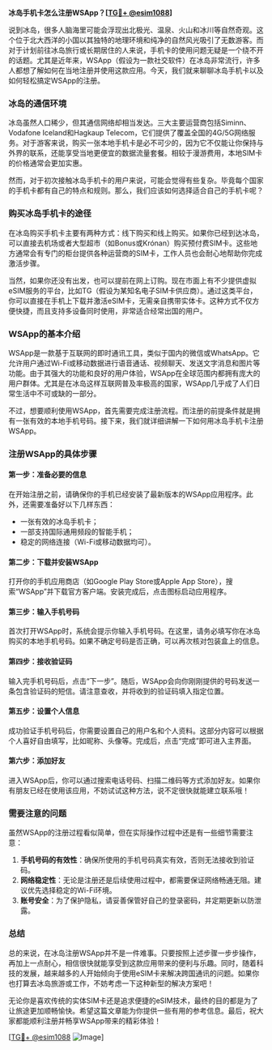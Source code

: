 **冰岛手机卡怎么注册WSApp？[[TG💪+ @esim1088](https://t.me/s/esim1088)]**

说到冰岛，很多人脑海里可能会浮现出北极光、温泉、火山和冰川等自然奇观。这个位于北大西洋的小国以其独特的地理环境和纯净的自然风光吸引了无数游客。而对于计划前往冰岛旅行或长期居住的人来说，手机卡的使用问题无疑是一个绕不开的话题。尤其是近年来，WSApp（假设为一款社交软件）在冰岛非常流行，许多人都想了解如何在当地注册并使用这款应用。今天，我们就来聊聊冰岛手机卡以及如何轻松搞定WSApp的注册。

### 冰岛的通信环境

冰岛虽然人口稀少，但其通信网络却相当发达。三大主要运营商包括Siminn、Vodafone Iceland和Hagkaup Telecom，它们提供了覆盖全国的4G/5G网络服务。对于游客来说，购买一张本地手机卡是必不可少的，因为它不仅能让你保持与外界的联系，还能享受当地更便宜的数据流量套餐。相较于漫游费用，本地SIM卡的价格通常会更加实惠。

然而，对于初次接触冰岛手机卡的用户来说，可能会觉得有些复杂。毕竟每个国家的手机卡都有自己的特点和规则。那么，我们应该如何选择适合自己的手机卡呢？

### 购买冰岛手机卡的途径

在冰岛购买手机卡主要有两种方式：线下购买和线上购买。如果你已经到达冰岛，可以直接去机场或者大型超市（如Bonus或Krónan）购买预付费SIM卡。这些地方通常会有专门的柜台提供各种运营商的SIM卡，工作人员也会耐心地帮助你完成激活步骤。

当然，如果你还没有出发，也可以提前在网上订购。现在市面上有不少提供虚拟eSIM服务的平台，比如TG（假设为某知名电子SIM卡供应商）。通过这类平台，你可以直接在手机上下载并激活eSIM卡，无需亲自携带实体卡。这种方式不仅方便快捷，而且支持多设备同时使用，非常适合经常出国的用户。

### WSApp的基本介绍

WSApp是一款基于互联网的即时通讯工具，类似于国内的微信或WhatsApp。它允许用户通过Wi-Fi或移动数据进行语音通话、视频聊天、发送文字消息和图片等功能。由于其强大的功能和良好的用户体验，WSApp在全球范围内都拥有庞大的用户群体。尤其是在冰岛这样互联网普及率极高的国家，WSApp几乎成了人们日常生活中不可或缺的一部分。

不过，想要顺利使用WSApp，首先需要完成注册流程。而注册的前提条件就是拥有一张有效的本地手机号码。接下来，我们就详细讲解一下如何用冰岛手机卡注册WSApp。

### 注册WSApp的具体步骤

#### 第一步：准备必要的信息
在开始注册之前，请确保你的手机已经安装了最新版本的WSApp应用程序。此外，还需要准备好以下几样东西：
- 一张有效的冰岛手机卡；
- 一部支持国际通用频段的智能手机；
- 稳定的网络连接（Wi-Fi或移动数据均可）。

#### 第二步：下载并安装WSApp
打开你的手机应用商店（如Google Play Store或Apple App Store），搜索“WSApp”并下载官方客户端。安装完成后，点击图标启动应用程序。

#### 第三步：输入手机号码
首次打开WSApp时，系统会提示你输入手机号码。在这里，请务必填写你在冰岛购买的本地手机号码。如果不确定号码是否正确，可以再次核对包装盒上的信息。

#### 第四步：接收验证码
输入完手机号码后，点击“下一步”。随后，WSApp会向你刚刚提供的号码发送一条包含验证码的短信。请注意查收，并将收到的验证码填入指定位置。

#### 第五步：设置个人信息
成功验证手机号码后，你需要设置自己的用户名和个人资料。这部分内容可以根据个人喜好自由填写，比如昵称、头像等。完成后，点击“完成”即可进入主界面。

#### 第六步：添加好友
进入WSApp后，你可以通过搜索电话号码、扫描二维码等方式添加好友。如果你有朋友已经在使用该应用，不妨试试这种方法，说不定很快就能建立联系哦！

### 需要注意的问题

虽然WSApp的注册过程看似简单，但在实际操作过程中还是有一些细节需要注意：

1. **手机号码的有效性**：确保所使用的手机号码真实有效，否则无法接收到验证码。
2. **网络稳定性**：无论是注册还是后续使用过程中，都需要保证网络畅通无阻。建议优先选择稳定的Wi-Fi环境。
3. **账号安全**：为了保护隐私，请妥善保管好自己的登录密码，并定期更新以防泄露。

### 总结

总的来说，在冰岛注册WSApp并不是一件难事。只要按照上述步骤一步步操作，再加上一点耐心，相信很快就能享受到这款应用带来的便利与乐趣。同时，随着科技的发展，越来越多的人开始倾向于使用eSIM卡来解决跨国通讯的问题。如果你也打算去冰岛旅游或工作，不妨考虑一下这种新型的解决方案吧！

无论你是喜欢传统的实体SIM卡还是追求便捷的eSIM技术，最终的目的都是为了让旅途更加顺畅愉快。希望这篇文章能为你提供一些有用的参考信息。最后，祝大家都能顺利注册并畅享WSApp带来的精彩体验！

[[TG💪+ @esim1088](https://t.me/s/esim1088) ![Image](https://i.postimg.cc/4NQfJmqS/Snipaste-2025-05-13-00-14-12.png)]